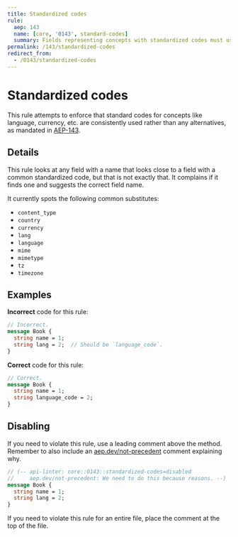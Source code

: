 ```yaml
---
title: Standardized codes
rule:
  aep: 143
  name: [core, '0143', standard-codes]
  summary: Fields representing concepts with standardized codes must use them.
permalink: /143/standardized-codes
redirect_from:
  - /0143/standardized-codes
---
```


# Standardized codes

This rule attempts to enforce that standard codes for concepts like language,
currency, etc. are consistently used rather than any alternatives, as mandated
in [AEP-143][].

## Details

This rule looks at any field with a name that looks close to a field with a
common standardized code, but that is not exactly that. It complains if it
finds one and suggests the correct field name.

It currently spots the following common substitutes:

- `content_type`
- `country`
- `currency`
- `lang`
- `language`
- `mime`
- `mimetype`
- `tz`
- `timezone`

## Examples

**Incorrect** code for this rule:

```proto
// Incorrect.
message Book {
  string name = 1;
  string lang = 2;  // Should be `language_code`.
}
```

**Correct** code for this rule:

```proto
// Correct.
message Book {
  string name = 1;
  string language_code = 2;
}
```

## Disabling

If you need to violate this rule, use a leading comment above the method.
Remember to also include an [aep.dev/not-precedent][] comment explaining why.

```proto
// (-- api-linter: core::0143::standardized-codes=disabled
//     aep.dev/not-precedent: We need to do this because reasons. --)
message Book {
  string name = 1;
  string lang = 2;
}
```

If you need to violate this rule for an entire file, place the comment at the
top of the file.

[aep-143]: https://aep.dev/143
[aep.dev/not-precedent]: https://aep.dev/not-precedent
